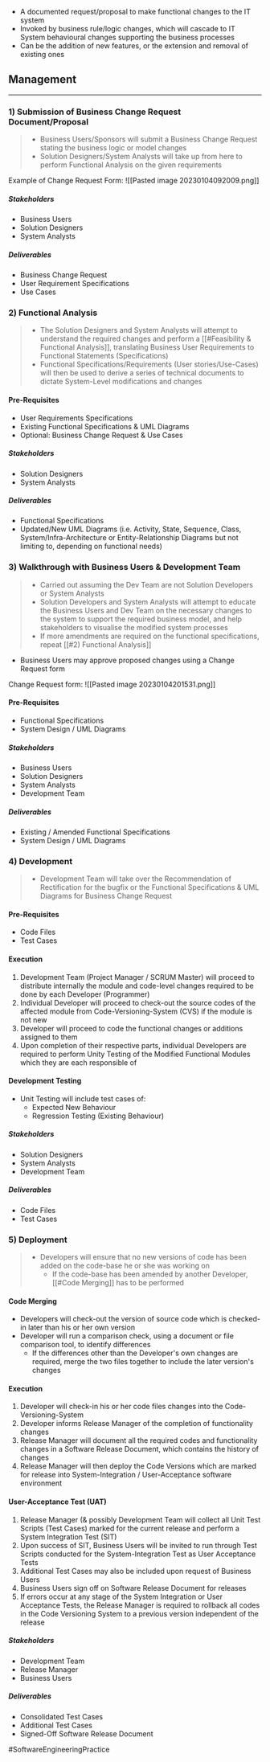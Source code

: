- A documented request/proposal to make functional changes to the IT system
- Invoked by business rule/logic changes, which will cascade to IT System behavioural changes supporting the business processes
- Can be the addition of new features, or the extension and removal of existing ones

## Management
---
### 1) Submission of Business Change Request Document/Proposal
> - Business Users/Sponsors will submit a Business Change Request stating the business logic or model changes
> - Solution Designers/System Analysts will take up from here to perform Functional Analysis on the given requirements

Example of Change Request Form:
![[Pasted image 20230104092009.png]]

##### Stakeholders 
- Business Users
- Solution Designers
- System Analysts

##### Deliverables
- Business Change Request
- User Requirement Specifications
- Use Cases

### 2) Functional Analysis
> - The Solution Designers and System Analysts will attempt to understand the required changes and perform a [[#Feasibility & Functional Analysis]], translating Business User Requirements to Functional Statements (Specifications)
> - Functional Specifications/Requirements (User stories/Use-Cases) will then be used to derive a series of technical documents to dictate System-Level modifications and changes

#### Pre-Requisites
- User Requirements Specifications
- Existing Functional Specifications & UML Diagrams
- Optional: Business Change Request & Use Cases

##### Stakeholders
- Solution Designers
- System Analysts

##### Deliverables
- Functional Specifications
- Updated/New UML Diagrams (i.e. Activity, State, Sequence, Class, System/Infra-Architecture or Entity-Relationship Diagrams but not limiting to, depending on functional needs)

### 3) Walkthrough with Business Users & Development Team
> - Carried out assuming the Dev Team are not Solution Developers or System Analysts
> - Solution Developers and System Analysts will attempt to educate the Business Users and Dev Team on the necessary changes to the system to support the required business model, and help stakeholders to visualise the modified system processes
> - If more amendments are required on the functional specifications, repeat [[#2) Functional Analysis]]
- Business Users may approve proposed changes using a Change Request form

Change Request form:
![[Pasted image 20230104201531.png]]

#### Pre-Requisites
- Functional Specifications
- System Design / UML Diagrams

##### Stakeholders
- Business Users
- Solution Designers
- System Analysts
- Development Team

##### Deliverables
- Existing / Amended Functional Specifications
- System Design / UML Diagrams

### 4) Development
> - Development Team will take over the Recommendation of Rectification for the bugfix or the Functional Specifications & UML Diagrams for Business Change Request

#### Pre-Requisites
- Code Files
- Test Cases

#### Execution
1) Development Team (Project Manager / SCRUM Master) will proceed to distribute internally the module and code-level changes required to be done by each Developer (Programmer)
2) Individual Developer will proceed to check-out the source codes of the affected module from Code-Versioning-System (CVS) if the module is not new
3) Developer will proceed to code the functional changes or additions assigned to them
4) Upon completion of their respective parts, individual Developers are required to perform Unity Testing of the Modified Functional Modules which they are each responsible of

#### Development Testing
- Unit Testing will include test cases of:
	- Expected New Behaviour
	- Regression Testing (Existing Behaviour)

##### Stakeholders
- Solution Designers
- System Analysts
- Development Team

##### Deliverables
- Code Files
- Test Cases

### 5) Deployment
> - Developers will ensure that no new versions of code has been added on the code-base he or she was working on
> 	- If the code-base has been amended by another Developer, [[#Code Merging]] has to be performed

#### Code Merging
- Developers will check-out the version of source code which is checked-in later than his or her own version
- Developer will run a comparison check, using a document or file comparison tool, to identify differences
	- If the differences other than the Developer's own changes are required, merge the two files together to include the later version's changes

#### Execution
1) Developer will check-in his or her code files changes into the Code-Versioning-System
2) Developer informs Release Manager of the completion of functionality changes
3) Release Manager will document all the required codes and functionality changes in a Software Release Document, which contains the history of changes
4) Release Manager will then deploy the Code Versions which are marked for release into System-Integration / User-Acceptance software environment

#### User-Acceptance Test (UAT)
1) Release Manager (& possibly Development Team will collect all Unit Test Scripts (Test Cases) marked for the current release and perform a System Integration Test (SIT)
2) Upon success of SIT, Business Users will be invited to run through Test Scripts conducted for the System-Integration Test as User Acceptance Tests
3) Additional Test Cases may also be included upon request of Business Users
4) Business Users sign off on Software Release Document for releases
5) If errors occur at any stage of the System Integration or User Acceptance Tests, the Release Manager is required to rollback all codes in the Code Versioning System to a previous version independent of the release

##### Stakeholders
- Development Team
- Release Manager
- Business Users

##### Deliverables
- Consolidated Test Cases
- Additional Test Cases
- Signed-Off Software Release Document

#SoftwareEngineeringPractice 